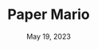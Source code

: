 ---
layout: n64
title: "Paper Mario"
categories:
 - approved
 - n64
 - universal
 - safe
tags:
- RPG
- mario
series:
- Paper Mario
date: May 19, 2023
permalink: /games/paper-mario/play/details
publisher: Nintendo
gid: paper-mario
edition: us
---